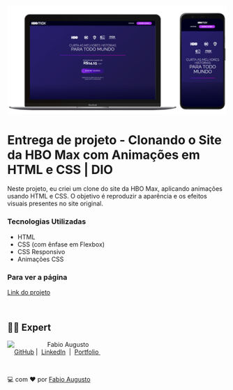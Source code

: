 ![Imagem do projeto](src/img/projeto.png)

# Entrega de projeto - Clonando o Site da HBO Max com Animações em HTML e CSS | DIO
Neste projeto, eu criei um clone do site da HBO Max, aplicando animações usando HTML e CSS. O objetivo é reproduzir a aparência e os efeitos visuais presentes no site original.

### Tecnologias Utilizadas
- HTML
- CSS (com ênfase em Flexbox)
- CSS Responsivo
- Animações CSS

### Para ver a página
[Link do projeto](https://fabiocasadossites.github.io/desafio-5-css-dio/)

<br>

## 👨‍💻 Expert

<p>
    <img 
      align=left 
      margin=10 
      width=80 
      src="https://avatars.githubusercontent.com/u/44373172"
    />
    <p>&nbsp&nbsp&nbspFabio Augusto<br>
    &nbsp&nbsp&nbsp
    <a href="https://github.com/fabiocasadossites">
    GitHub</a>&nbsp;|&nbsp;
    <a href="https://www.linkedin.com/in/fabioasa/">LinkedIn</a>
&nbsp;|&nbsp;
    <a href="https://www.fabioaugusto.dev/">
    Portfolio </a>
&nbsp;&nbsp;</p>
</p>
<br/>
<p>

💻 com ❤️ por [Fabio Augusto](https://github.com/fabiocasadossites)

